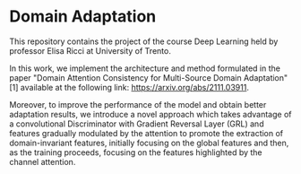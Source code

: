 # Domain Adaptation

This repository contains the project of the course Deep Learning held by professor Elisa Ricci at University of Trento.

In this work, we implement the architecture and method formulated in the paper "Domain Attention Consistency for Multi-Source Domain Adaptation" [1] available at the following link: https://arxiv.org/abs/2111.03911. 

Moreover, to improve the performance of the model and obtain better adaptation results, we introduce a novel approach which takes advantage of a convolutional Discriminator with Gradient Reversal Layer (GRL) and features gradually modulated by the attention to promote the extraction of domain-invariant features, initially focusing on the global features and then, as the training proceeds, focusing on the features highlighted by the channel attention.

